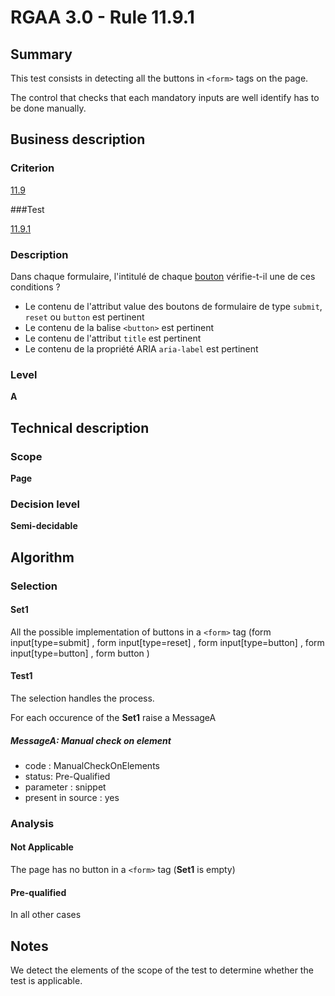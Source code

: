 # RGAA 3.0 -  Rule 11.9.1

## Summary

This test consists in detecting all the buttons in `<form>` tags on the page.

The control that checks that each mandatory inputs are well identify has to be done manually.

## Business description

### Criterion

[11.9](http://references.modernisation.gouv.fr/referentiel-technique-0#crit-11-9)

###Test

[11.9.1](http://references.modernisation.gouv.fr/referentiel-technique-0#test-11-9-1)

### Description

Dans chaque formulaire, l'intitul&eacute; de chaque <a href="http://references.modernisation.gouv.fr/referentiel-technique-0#mBtnForm">bouton</a> v&eacute;rifie-t-il une de ces conditions ? 
 
 *  Le contenu de l'attribut value des boutons de formulaire de type `submit`, `reset` ou `button` est pertinent 
 *  Le contenu de la balise `<button>` est pertinent 
 *  Le contenu de l'attribut `title` est pertinent 
 * Le contenu de la propri&eacute;t&eacute; ARIA `aria-label` est pertinent 


### Level

**A**

## Technical description

### Scope

**Page**

### Decision level

**Semi-decidable**

## Algorithm

### Selection

#### Set1

All the possible implementation of buttons in a `<form>` tag (form input[type=submit] , form input[type=reset] , form input[type=button] , form input[type=button] , form button  )

#### Test1

The selection handles the process.

For each occurence of the **Set1** raise a MessageA

##### MessageA: Manual check on element

-   code : ManualCheckOnElements
-   status: Pre-Qualified
-   parameter : snippet
-   present in source : yes

### Analysis

#### Not Applicable

The page has no button in a `<form>` tag (**Set1** is empty)

#### Pre-qualified

In all other cases

## Notes

We detect the elements of the scope of the test to determine whether the
test is applicable.
